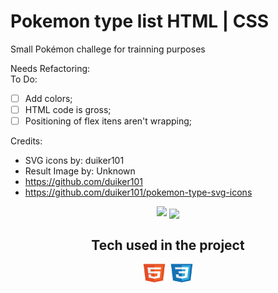 # Pokemon type list HTML | CSS

Small Pokémon challege for trainning purposes

Needs Refactoring:<br>
To Do:
- [ ] Add colors;
- [ ] HTML code is gross;
- [ ] Positioning of flex itens aren't wrapping;

Credits:
- SVG icons by: duiker101
- Result Image by: Unknown
- https://github.com/duiker101
- https://github.com/duiker101/pokemon-type-svg-icons


<p align="center">
<img width="200px" src="https://i.imgur.com/6ggWZtO.png"/>
<img align="center" src="https://i.imgur.com/Vem1vKa.png" width="1728"> 

<h2 align="center"> Tech used in the project </h2>
<div align="center" style="display: inline_block">
<img align="center" alt="HTML" height="30" width="40" src="https://raw.githubusercontent.com/devicons/devicon/master/icons/html5/html5-original.svg">
  <img align="center" alt="CSS" height="30" width="40" src="https://raw.githubusercontent.com/devicons/devicon/master/icons/css3/css3-original.svg">
</div>
